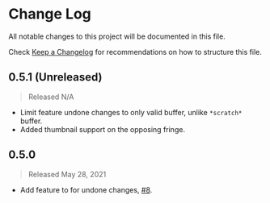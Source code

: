 # Change Log

All notable changes to this project will be documented in this file.

Check [Keep a Changelog](http://keepachangelog.com/) for recommendations on how to structure this file.


## 0.5.1 (Unreleased)
> Released N/A

* Limit feature undone changes to only valid buffer, unlike `*scratch*` buffer.
* Added thumbnail support on the opposing fringe.

## 0.5.0
> Released May 28, 2021

* Add feature to for undone changes, [#8](https://github.com/jcs-elpa/line-reminder/issues/8).
